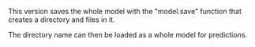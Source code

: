 
This version saves the whole model with the "model.save" function that creates a directory and files in it.

The directory name can then be loaded as a whole model for predictions.

